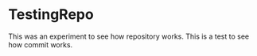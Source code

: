 # TestingRepo
This was an experiment to see how repository works.
This is a test to see how commit works.
